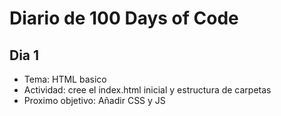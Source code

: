 # Diario de 100 Days of Code

## Dia 1
- Tema: HTML basico
- Actividad: cree el index.html inicial y estructura de carpetas 
- Proximo objetivo: Añadir CSS y JS